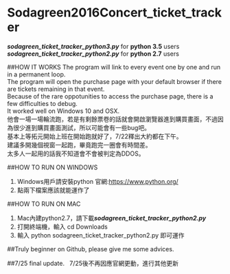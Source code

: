 # Sodagreen2016Concert_ticket_tracker
***sodagreen_ticket_tracker_python3.py*** for **python 3.5** users  
***sodagreen_ticket_tracker_python2.py*** for **python 2.7** users  

##HOW IT WORKS
The program will link to every event one by one and run in a permanent loop.  
The program will open the purchase page with your default browser if there are tickets remaining in that event.  
Because of the rare oppotunities to access the purchase page, there is a few difficulties to debug.  
It worked well on Windows 10 and OSX.  
他會一場一場輪流跑，若是有剩餘票卷的話就會開啟瀏覽器進到購買畫面，不過因為很少進到購買畫面測試，所以可能會有一些bug吧。  
基本上等拓元開始上班在開始跑就好了，7/22釋出大約都在下午。  
建議多開幾個視窗一起跑，畢竟跑完一圈會有時間差。  
太多人一起用的話我不知道會不會被判定為DDOS。  

##HOW TO RUN ON WINDOWS
1. Windows用戶請安裝python 官網:https://www.python.org/
2. 點兩下檔案應該就能運作了

##HOW TO RUN ON MAC  
1. Mac內建python2.7，請下載***sodagreen_ticket_tracker_python2.py***
2. 打開終端機，輸入 cd Downloads
3. 輸入 python sodagreen_ticket_tracker_python2.py 即可運作

##Truly beginner on Github, please give me some advices.

##7/25 final update.  
7/25後不再因應官網更動，進行其他更新

